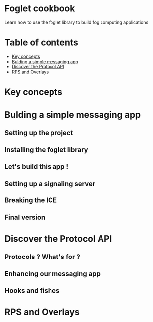 # Foglet cookbook

Learn how to use the foglet library to build fog computing applications

# Table of contents
* [Key concepts](#key-concepts)
* [Bulding a simple messaging app](#bulding-a-simple-messaging-app)
* [Discover the Protocol API](#discover-the-protocol-api)
* [RPS and Overlays](#rps-and-overlays)

# Key concepts

# Bulding a simple messaging app

## Setting up the project

## Installing the foglet library

## Let's build this app !

## Setting up a signaling server

## Breaking the ICE

## Final version

# Discover the Protocol API

## Protocols ? What's for ?

## Enhancing our messaging app

## Hooks and fishes

# RPS and Overlays
